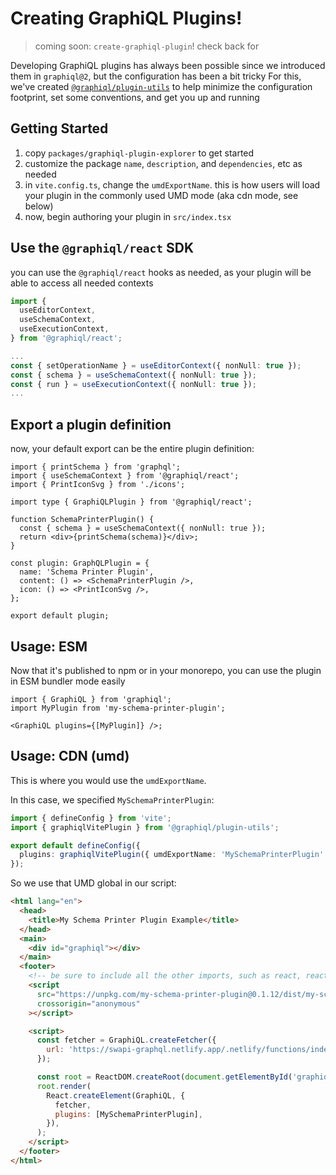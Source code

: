 # Creating GraphiQL Plugins!

> coming soon: `create-graphiql-plugin`! check back for

Developing GraphiQL plugins has always been possible since we introduced them in `graphiql@2`, but the configuration has been a bit tricky
For this, we've created [`@graphiql/plugin-utils`](../../graphiql-plugin-utils/) to help minimize the configuration footprint, set some conventions, and get you up and running

## Getting Started

1. copy `packages/graphiql-plugin-explorer` to get started
1. customize the package `name`, `description`, and `dependencies`, etc as needed
1. in `vite.config.ts`, change the `umdExportName`. this is how users will load your plugin in the commonly used UMD mode (aka cdn mode, see below)
1. now, begin authoring your plugin in `src/index.tsx`

## Use the `@graphiql/react` SDK

you can use the `@graphiql/react` hooks as needed, as your plugin will be able to access all needed contexts

```ts
import {
  useEditorContext,
  useSchemaContext,
  useExecutionContext,
} from '@graphiql/react';

...
const { setOperationName } = useEditorContext({ nonNull: true });
const { schema } = useSchemaContext({ nonNull: true });
const { run } = useExecutionContext({ nonNull: true });
...

```

## Export a plugin definition

now, your default export can be the entire plugin definition:

```tsx
import { printSchema } from 'graphql';
import { useSchemaContext } from '@graphiql/react';
import { PrintIconSvg } from './icons';

import type { GraphiQLPlugin } from '@graphiql/react';

function SchemaPrinterPlugin() {
  const { schema } = useSchemaContext({ nonNull: true });
  return <div>{printSchema(schema)}</div>;
}

const plugin: GraphQLPlugin = {
  name: 'Schema Printer Plugin',
  content: () => <SchemaPrinterPlugin />,
  icon: () => <PrintIconSvg />,
};

export default plugin;
```

## Usage: ESM

Now that it's published to npm or in your monorepo, you can use the plugin in ESM bundler mode easily

```tsx
import { GraphiQL } from 'graphiql';
import MyPlugin from 'my-schema-printer-plugin';

<GraphiQL plugins={[MyPlugin]} />;
```

## Usage: CDN (umd)

This is where you would use the `umdExportName`.

In this case, we specified `MySchemaPrinterPlugin`:

```ts
import { defineConfig } from 'vite';
import { graphiqlVitePlugin } from '@graphiql/plugin-utils';

export default defineConfig({
  plugins: graphiqlVitePlugin({ umdExportName: 'MySchemaPrinterPlugin' }),
});
```

So we use that UMD global in our script:

```html
<html lang="en">
  <head>
    <title>My Schema Printer Plugin Example</title>
  </head>
  <main>
    <div id="graphiql"></div>
  </main>
  <footer>
    <!-- be sure to include all the other imports, such as react, react-dom and graphiql itself, see /examples/graphiql-cdn -->
    <script
      src="https://unpkg.com/my-schema-printer-plugin@0.1.12/dist/my-schema-printer-plugin.umd.js"
      crossorigin="anonymous"
    ></script>

    <script>
      const fetcher = GraphiQL.createFetcher({
        url: 'https://swapi-graphql.netlify.app/.netlify/functions/index',
      });

      const root = ReactDOM.createRoot(document.getElementById('graphiql'));
      root.render(
        React.createElement(GraphiQL, {
          fetcher,
          plugins: [MySchemaPrinterPlugin],
        }),
      );
    </script>
  </footer>
</html>
```
